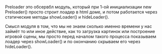 Preloader это обсервбл модуль, который при 1-ой инициализации new Preloader() просто строит лоадер в html доме, и потом работается через статические методы showLoader() и hideLoader(). 

Смысл модуля в том, что мы не знаем сколько именно времени у нас займёт то или иное действие, как то загрузка картинок или построение игровой сцены, мы просто перед началом такого процесса показываем лоадер через showLoader() и по окончанию скрываем его через hideLoader().